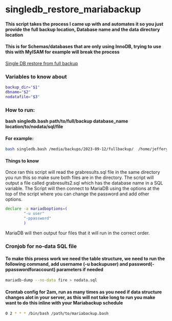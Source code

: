 # singledb_restore_mariabackup

#### This script takes the process I came up with and automates it so you just provide the full backup location, Database name and the data directory location
#### This is for Schemas/databases that are only using InnoDB, trying to use this with MyISAM for example will break the process
[Single DB restore from full backup](https://mariadb.com/kb/en/individual-database-restores-with-mariabackup-from-full-backup/)

### Variables to know about

```bash
backup_dir="$1"
dbname="$2"
nodatafile="$3"
```

### How to run:

**bash singledb.bash path/to/full/backup database_name location/to/nodata/sql/file**

#### For example:
```bash
bash singledb.bash /media/backups/2023-09-12/fullbackup/  /home/jeffery/restore/nodata.sql
```

#### Things to know
Once ran this script will read the grabresults.sql file in the same directory you run this so make sure both files are in the directory. The script will output a file called grabresults2.sql which has the database name in a SQL variable. The Script will then connect to MariaDB using the options at the top of the script where you can change the password and add other options.

```bash
declare -a mariadboptions=(
		"-u user"
		"-ppassword"
		)
```
MariaDB will then output four files that it will run in the correct order.

### Cronjob for no-data SQL file
#### To make this proess work we need the table structure, we need to run the following command, add username (-u backupuser) and password(-ppasswordforaccount) parameters if needed

```bash
mariadb-dump --no-data fire > nodata.sql
```
#### Crontab config for 2am, run as many times as you need if data structure changes alot in your server, as this will not take long to run you make want to do this inline with your Mariabackup schedule
```bash
0 2 * * * /bin/bash /path/to/mariabackup.bash
```
